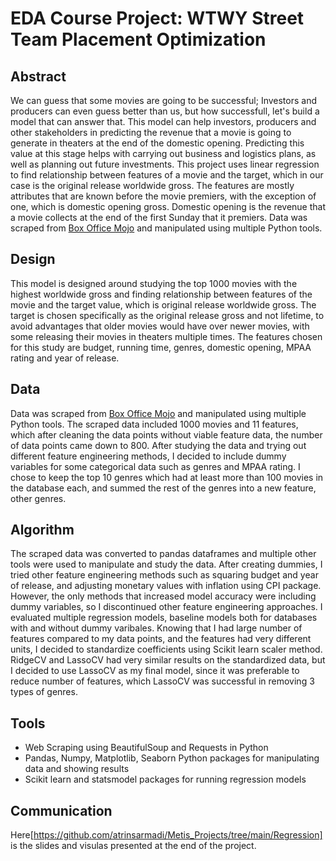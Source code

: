 # EDA Course Project: WTWY Street Team Placement Optimization

## Abstract

We can guess that some movies are going to be successful; Investors and producers can even guess better than us, but how successfull, let's build a model that can answer that. This model can help investors, producers and other stakeholders in predicting the revenue that a movie is going to generate in theaters at the end of the domestic opening. Predicting this value at this stage helps with carrying out business and logistics plans, as well as planning out future investments.
This project uses linear regression to find relationship between features of a movie and the target, which in our case is the original release worldwide gross. The features are mostly attributes that are known before the movie premiers, with the exception of one, which is domestic opening gross. Domestic opening is the revenue that a movie collects at the end of the first Sunday that it premiers. 
Data was scraped from [Box Office Mojo](https://www.boxofficemojo.com/chart/ww_top_lifetime_gross/?area=XWW&ref_=bo_cso_ac) and manipulated using multiple Python tools.


## Design
This model is designed around studying the top 1000 movies with the highest worldwide gross and finding relationship between features of the movie and the target value, which is original release worldwide gross. The target is chosen specifically as the original release gross and not lifetime, to avoid advantages that older movies would have over newer movies, with some releasing their movies in theaters multiple times. The features chosen for this study are budget, running time, genres, domestic opening, MPAA rating and year of release. 


## Data
Data was scraped from [Box Office Mojo](https://www.boxofficemojo.com/chart/ww_top_lifetime_gross/?area=XWW&ref_=bo_cso_ac) and manipulated using multiple Python tools. The scraped data included 1000 movies and 11 features, which after cleaning the data points without viable feature data, the number of data points came down to 800. After studying the data and trying out different feature engineering methods, I decided to include dummy variables for some categorical data such as genres and MPAA rating. I chose to keep the top 10 genres which had at least more than 100 movies in the database each, and summed the rest of the genres into a new feature, other genres.


## Algorithm
The scraped data was converted to pandas dataframes and multiple other tools were used to manipulate and study the data. After creating dummies, I tried other feature engineering methods such as squaring budget and year of release, and adjusting monetary values with inflation using CPI package. However, the only methods that increased model accuracy were including dummy variables, so I discontinued other feature engineering approaches. 
I evaluated multiple regression models, baseline models both for databases with and without dummy varibales. Knowing that I had large number of features compared to my data points, and the features had very different units, I decided to standardize coefficients using Scikit learn scaler method. RidgeCV and LassoCV had very similar results on the standardized data, but I decided to use LassoCV as my final model, since it was preferable to reduce number of features, which LassoCV was successful in removing 3 types of genres.


## Tools
- Web Scraping using BeautifulSoup and Requests in Python
- Pandas, Numpy, Matplotlib, Seaborn Python packages for manipulating data and showing results
- Scikit learn and statsmodel packages for running regression models

## Communication
Here[https://github.com/atrinsarmadi/Metis_Projects/tree/main/Regression] is the slides and visulas presented at the end of the project.
